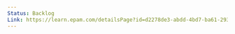 ```yaml
---
Status: Backlog
Link: https://learn.epam.com/detailsPage?id=d2278de3-abdd-4bd7-ba61-2930730b247b
---
```

